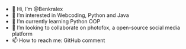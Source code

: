 - 👋 Hi, I’m @Benkralex
- 👀 I’m interested in Webcoding, Python and Java
- 🌱 I’m currently learning Python OOP
- 💞️ I’m looking to collaborate on photofox, a open-source social media platform
- 📫 How to reach me: GitHub comment

<!---
Benkralex/Benkralex is a ✨ special ✨ repository because its `README.md` (this file) appears on your GitHub profile.
You can click the Preview link to take a look at your changes.
--->
